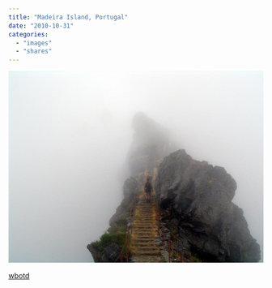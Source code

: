 ```yaml
---
title: "Madeira Island, Portugal"
date: "2010-10-31"
categories: 
  - "images"
  - "shares"
---
```


![](images/tumblr_laca1qMvjy1qb6m65o1_1280.jpg)

[wbotd](http://wbotd.tumblr.com/post/1320901181/madeira-island-portugal)
